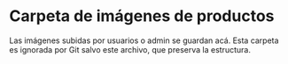 # Carpeta de imágenes de productos
Las imágenes subidas por usuarios o admin se guardan acá. Esta carpeta es ignorada por Git salvo este archivo, que preserva la estructura.